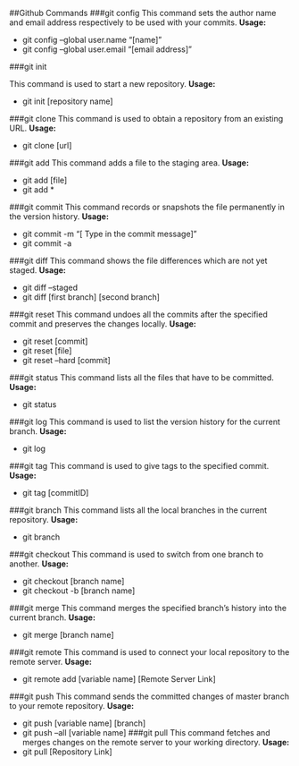 ##Github Commands
###git config
This command sets the author name and email address respectively to be used with your commits.
**Usage:**
- git config –global user.name “[name]” 
- git config –global user.email “[email address]”

###git init

This command is used to start a new repository.
**Usage:**
- git init [repository name]

###git clone
This command is used to obtain a repository from an existing URL.
**Usage:**
 - git clone [url]
 
###git add
This command adds a file to the staging area.
**Usage:**
- git add [file]
- git add *

###git commit
This command records or snapshots the file permanently in the version history.
**Usage:**
- git commit -m “[ Type in the commit message]” 
- git commit -a 

###git diff
This command shows the file differences which are not yet staged.
**Usage:**
- git diff –staged
- git diff [first branch] [second branch] 

###git reset
This command undoes all the commits after the specified commit and preserves the changes locally.
**Usage:**
- git reset [commit]
-  git reset [file] 
- git reset –hard [commit]

###git status
This command lists all the files that have to be committed.
**Usage:**
- git status

###git log
This command is used to list the version history for the current branch.
**Usage:**
- git log 

###git tag
This command is used to give tags to the specified commit.
**Usage:**
- git tag [commitID] 

###git branch 
This command lists all the local branches in the current repository.
**Usage:**
- git branch

###git checkout
This command is used to switch from one branch to another.
**Usage:**
- git checkout [branch name]
- git checkout -b [branch name]

###git merge
This command merges the specified branch’s history into the current branch.
**Usage:**
- git merge [branch name]

###git remote
This command is used to connect your local repository to the remote server.
**Usage:**
- git remote add [variable name] [Remote Server Link]

###git push
This command sends the committed changes of master branch to your remote repository.
**Usage:**
- git push [variable name] [branch]
- git push –all [variable name] 
###git pull
This command fetches and merges changes on the remote server to your working directory.
**Usage:**
- git pull [Repository Link] 

